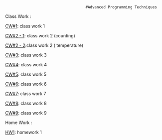                                         #Advanced Programming Techniques

Class Work : 

[CW#1](https://manelurki.github.io/javascript/cw%231.png): class work 1

[CW#2 - 1](https://manelurki.github.io/javascript/Counting.html):  class work 2 (counting)

[CW#2 - 2](https://manelurki.github.io/javascript/temperature.html):class work 2 ( temperature)
           
[CW#3]( https://manelurki.github.io/javascript/cw%233.PNG): class work 3

[CW#4](https://manelurki.github.io/javascript/cw%234.html): class work 4

[CW#5](https://manelurki.github.io/javascript/cw%235/EloquentJS.html): class work 5

[CW#6](https://manelurki.github.io/javascript/cw%236.html): class work 6

[CW#7](https://manelurki.github.io/javascript/cw7.html): class work 7

[CW#8](https://manelurki.github.io/javascript/classwork8.html): class work 8

[CW#9](https://manelurki.github.io/javascript/cw9.html): class work 9


Home Work :

[HW1](https://manelurki.github.io/javascript/work.html): homework 1
